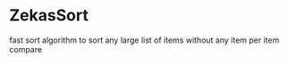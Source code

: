# ZekasSort
fast sort algorithm to sort any large list of items without any item per item compare  
